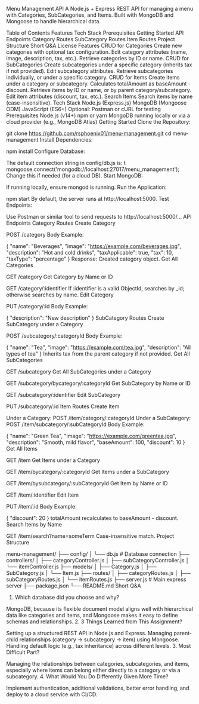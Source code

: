 Menu Management API
A Node.js + Express REST API for managing a menu with Categories, SubCategories, and Items.
Built with MongoDB and Mongoose to handle hierarchical data.

Table of Contents
Features
Tech Stack
Prerequisites
Getting Started
API Endpoints
Category Routes
SubCategory Routes
Item Routes
Project Structure
Short Q&A
License
Features
CRUD for Categories
Create new categories with optional tax configuration.
Edit category attributes (name, image, description, tax, etc.).
Retrieve categories by ID or name.
CRUD for SubCategories
Create subcategories under a specific category (inherits tax if not provided).
Edit subcategory attributes.
Retrieve subcategories individually, or under a specific category.
CRUD for Items
Create items under a category or subcategory.
Calculates totalAmount as baseAmount - discount.
Retrieve items by ID or name, or by parent category/subcategory.
Edit item attributes (discount, tax, etc.).
Search Items
Search items by name (case-insensitive).
Tech Stack
Node.js (Express.js)
MongoDB (Mongoose ODM)
JavaScript (ES6+)
Optional: Postman or cURL for testing
Prerequisites
Node.js (v14+)
npm or yarn
MongoDB running locally or via a cloud provider (e.g., MongoDB Atlas)
Getting Started
Clone the Repository:


git clone https://github.com/rsphoenix01/menu-management.git
cd menu-management
Install Dependencies:


npm install
Configure Database:

The default connection string in config/db.js is:
t
mongoose.connect('mongodb://localhost:27017/menu_management');
Change this if needed (for a cloud DB).
Start MongoDB:

If running locally, ensure mongod is running.
Run the Application:


npm start
By default, the server runs at http://localhost:5000.
Test Endpoints:

Use Postman or similar tool to send requests to http://localhost:5000/...
API Endpoints
Category Routes
Create Category

POST /category
Body Example:

{
  "name": "Beverages",
  "image": "https://example.com/beverages.jpg",
  "description": "Hot and cold drinks",
  "taxApplicable": true,
  "tax": 10,
  "taxType": "percentage"
}
Response: Created category object.
Get All Categories

GET /category
Get Category by Name or ID

GET /category/:identifier
If :identifier is a valid ObjectId, searches by _id; otherwise searches by name.
Edit Category

PUT /category/:id
Body Example:

{ "description": "New description" }
SubCategory Routes
Create SubCategory under a Category

POST /subcategory/:categoryId
Body Example:

{
  "name": "Tea",
  "image": "https://example.com/tea.jpg",
  "description": "All types of tea"
}
Inherits tax from the parent category if not provided.
Get All SubCategories

GET /subcategory
Get All SubCategories under a Category

GET /subcategory/bycategory/:categoryId
Get SubCategory by Name or ID

GET /subcategory/:identifier
Edit SubCategory

PUT /subcategory/:id
Item Routes
Create Item

Under a Category: POST /item/category/:categoryId
Under a SubCategory: POST /item/subcategory/:subCategoryId
Body Example:

{
  "name": "Green Tea",
  "image": "https://example.com/greentea.jpg",
  "description": "Smooth, mild flavor",
  "baseAmount": 100,
  "discount": 10
}
Get All Items

GET /item
Get Items under a Category

GET /item/bycategory/:categoryId
Get Items under a SubCategory

GET /item/bysubcategory/:subCategoryId
Get Item by Name or ID

GET /item/:identifier
Edit Item

PUT /item/:id
Body Example:

{
  "discount": 20
}
totalAmount recalculates to baseAmount - discount.
Search Items by Name

GET /item/search?name=someTerm
Case-insensitive match.
Project Structure

menu-management/
├── config/
│   └── db.js              # Database connection
├── controllers/
│   ├── categoryController.js
│   ├── subCategoryController.js
│   └── itemController.js
├── models/
│   ├── Category.js
│   ├── SubCategory.js
│   └── Item.js
├── routes/
│   ├── categoryRoutes.js
│   ├── subCategoryRoutes.js
│   └── itemRoutes.js
├── server.js              # Main express server
├── package.json
└── README.md
Short Q&A
1. Which database did you choose and why?

MongoDB, because its flexible document model aligns well with hierarchical data like categories and items, and Mongoose makes it easy to define schemas and relationships.
2. 3 Things Learned from This Assignment?

Setting up a structured REST API in Node.js and Express.
Managing parent-child relationships (category → subcategory → item) using Mongoose.
Handling default logic (e.g., tax inheritance) across different levels.
3. Most Difficult Part?

Managing the relationships between categories, subcategories, and items, especially where items can belong either directly to a category or via a subcategory.
4. What Would You Do Differently Given More Time?

Implement authentication, additional validations, better error handling, and deploy to a cloud service with CI/CD.
